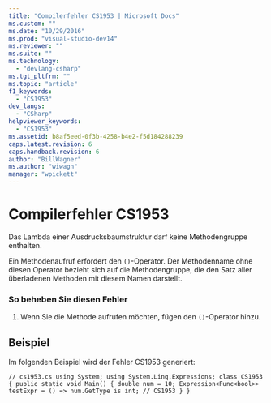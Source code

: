 ```yaml
---
title: "Compilerfehler CS1953 | Microsoft Docs"
ms.custom: ""
ms.date: "10/29/2016"
ms.prod: "visual-studio-dev14"
ms.reviewer: ""
ms.suite: ""
ms.technology: 
  - "devlang-csharp"
ms.tgt_pltfrm: ""
ms.topic: "article"
f1_keywords: 
  - "CS1953"
dev_langs: 
  - "CSharp"
helpviewer_keywords: 
  - "CS1953"
ms.assetid: b8af5eed-0f3b-4258-b4e2-f5d184288239
caps.latest.revision: 6
caps.handback.revision: 6
author: "BillWagner"
ms.author: "wiwagn"
manager: "wpickett"
---
```

# Compilerfehler CS1953
Das Lambda einer Ausdrucksbaumstruktur darf keine Methodengruppe enthalten.  
  
 Ein Methodenaufruf erfordert den `()`\-Operator. Der Methodenname ohne diesen Operator bezieht sich auf die Methodengruppe, die den Satz aller überladenen Methoden mit diesem Namen darstellt.  
  
### So beheben Sie diesen Fehler  
  
1.  Wenn Sie die Methode aufrufen möchten, fügen den `()`\-Operator hinzu.  
  
## Beispiel  
 Im folgenden Beispiel wird der Fehler CS1953 generiert:  
  
```  
// cs1953.cs using System; using System.Linq.Expressions; class CS1953 { public static void Main() { double num = 10; Expression<Func<bool>> testExpr = () => num.GetType is int; // CS1953 } }  
```